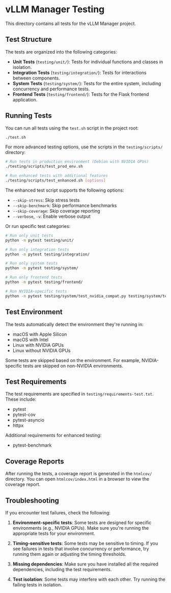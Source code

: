 # vLLM Manager Testing

This directory contains all tests for the vLLM Manager project.

## Test Structure

The tests are organized into the following categories:

- **Unit Tests** (`testing/unit/`): Tests for individual functions and classes in isolation.
- **Integration Tests** (`testing/integration/`): Tests for interactions between components.
- **System Tests** (`testing/system/`): Tests for the entire system, including concurrency and performance tests.
- **Frontend Tests** (`testing/frontend/`): Tests for the Flask frontend application.

## Running Tests

You can run all tests using the `test.sh` script in the project root:

```bash
./test.sh
```

For more advanced testing options, use the scripts in the `testing/scripts/` directory:

```bash
# Run tests in production environment (Debian with NVIDIA GPUs)
./testing/scripts/test_prod_env.sh

# Run enhanced tests with additional features
./testing/scripts/test_enhanced.sh [options]
```

The enhanced test script supports the following options:
- `--skip-stress`: Skip stress tests
- `--skip-benchmark`: Skip performance benchmarks
- `--skip-coverage`: Skip coverage reporting
- `--verbose`, `-v`: Enable verbose output

Or run specific test categories:

```bash
# Run only unit tests
python -m pytest testing/unit/

# Run only integration tests
python -m pytest testing/integration/

# Run only system tests
python -m pytest testing/system/

# Run only frontend tests
python -m pytest testing/frontend/

# Run NVIDIA-specific tests
python -m pytest testing/system/test_nvidia_compat.py testing/system/test_nvidia_specific.py
```

## Test Environment

The tests automatically detect the environment they're running in:
- macOS with Apple Silicon
- macOS with Intel
- Linux with NVIDIA GPUs
- Linux without NVIDIA GPUs

Some tests are skipped based on the environment. For example, NVIDIA-specific tests are skipped on non-NVIDIA environments.

## Test Requirements

The test requirements are specified in `testing/requirements-test.txt`. These include:
- pytest
- pytest-cov
- pytest-asyncio
- httpx

Additional requirements for enhanced testing:
- pytest-benchmark

## Coverage Reports

After running the tests, a coverage report is generated in the `htmlcov/` directory. You can open `htmlcov/index.html` in a browser to view the coverage report.

## Troubleshooting

If you encounter test failures, check the following:

1. **Environment-specific tests**: Some tests are designed for specific environments (e.g., NVIDIA GPUs). Make sure you're running the appropriate tests for your environment.

2. **Timing-sensitive tests**: Some tests may be sensitive to timing. If you see failures in tests that involve concurrency or performance, try running them again or adjusting the timing thresholds.

3. **Missing dependencies**: Make sure you have installed all the required dependencies, including the test requirements.

4. **Test isolation**: Some tests may interfere with each other. Try running the failing tests in isolation.